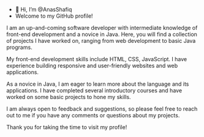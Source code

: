 - 👋 Hi, I’m @AnasShafiq 
- Welcome to my GitHub profile!

I am an up-and-coming software developer with intermediate knowledge of front-end development and a novice in Java. Here, you will find a collection of projects I have worked on, ranging from web development to basic Java programs.

My front-end development skills include HTML, CSS, JavaScript. I have experience building responsive and user-friendly websites and web applications.

As a novice in Java, I am eager to learn more about the language and its applications. I have completed several introductory courses and have worked on some basic projects to hone my skills.

I am always open to feedback and suggestions, so please feel free to reach out to me if you have any comments or questions about my projects.

Thank you for taking the time to visit my profile!

<!---
AnasShafiq/AnasShafiq is a ✨ special ✨ repository because its `README.md` (this file) appears on your GitHub profile.
You can click the Preview link to take a look at your changes.
--->
